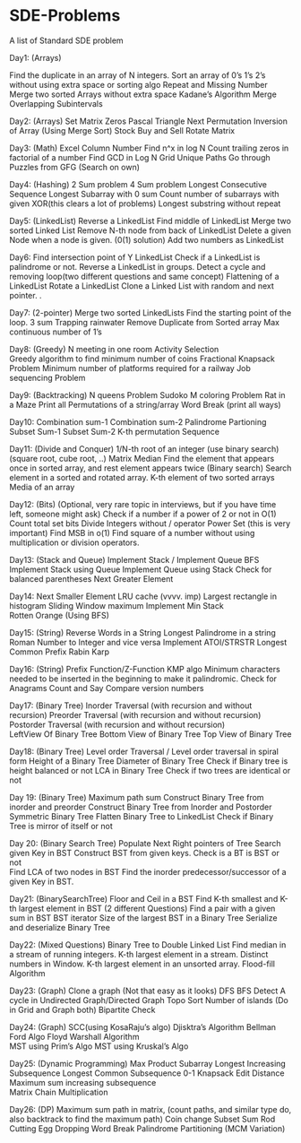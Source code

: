 # SDE-Problems
A list of Standard SDE problem



Day1: (Arrays)

Find the duplicate in an array of N integers. 
Sort an array of 0’s 1’s 2’s without using extra space or sorting algo 
Repeat and Missing Number 
Merge two sorted Arrays without extra space 
Kadane’s Algorithm 
Merge Overlapping Subintervals 

Day2: (Arrays)
Set Matrix Zeros 
Pascal Triangle 
Next Permutation 
Inversion of Array (Using Merge Sort) 
Stock Buy and Sell 
Rotate Matrix  

Day3: (Math)
Excel Column Number 
Find n^x in log N 
Count trailing zeros in factorial of a number 
Find GCD in Log N 
Grid Unique Paths 
Go through Puzzles from GFG (Search on own) 

Day4: (Hashing)
2 Sum problem 
4 Sum problem 
Longest Consecutive Sequence 
Longest Subarray with 0 sum 
Count number of subarrays with given XOR(this clears a lot of problems) 
Longest substring without repeat 

Day5: (LinkedList) 
Reverse a LinkedList 
Find middle of LinkedList 
Merge two sorted Linked List 
Remove N-th node from back of LinkedList 
Delete a given Node when a node is given. (0(1) solution) 
Add two numbers as LinkedList  

Day6: 
Find intersection point of Y LinkedList 
Check if a LinkedList is palindrome or not. 
Reverse a LinkedList in groups. 
Detect a cycle and removing loop(two different questions and same concept) 
Flattening of a LinkedList 
Rotate a LinkedList 
Clone a Linked List with random and next pointer. 
. 

Day7: (2-pointer) 
Merge two sorted LinkedLists 
Find the starting point of the loop. 
3 sum 
Trapping rainwater 
Remove Duplicate from Sorted array 
Max continuous number of 1’s  

Day8: (Greedy)
N meeting in one room 
Activity Selection  
Greedy algorithm to find minimum number of coins
Fractional Knapsack Problem 
Minimum number of platforms required for a railway 
Job sequencing Problem 

Day9: (Backtracking) 
N queens Problem 
Sudoko 
M coloring Problem 
Rat in a Maze 
Print all Permutations of a string/array 
Word Break (print all ways)  

Day10: 
Combination sum-1 
Combination sum-2 
Palindrome Partioning 
Subset Sum-1 
Subset Sum-2 
K-th permutation Sequence 

Day11: (Divide and Conquer) 
1/N-th root of an integer (use binary search) (square root, cube root, ..)
Matrix Median
Find the element that appears once in sorted array, and rest element appears twice (Binary search) 
Search element in a sorted and rotated array. 
K-th element of two sorted arrays 
Media of an array     

Day12: (Bits) (Optional, very rare topic in interviews, but if you have time left, someone might ask)
Check if a number if a power of 2 or not in O(1) 
Count total set bits 
Divide Integers without / operator 
Power Set (this is very important) 
Find MSB in o(1) 
Find square of a number without using multiplication or division operators.  


Day13: (Stack and Queue) 
Implement Stack / Implement Queue
BFS 
Implement Stack using Queue
Implement Queue using Stack 
Check for balanced parentheses 
Next Greater Element 

Day14: 
Next Smaller Element 
LRU cache (vvvv. imp) 
Largest rectangle in histogram 
Sliding Window maximum 
Implement Min Stack  
Rotten Orange (Using BFS)  

Day15: (String) 
Reverse Words in a String 
Longest Palindrome in a string 
Roman Number to Integer and vice versa
Implement ATOI/STRSTR 
Longest Common Prefix 
Rabin Karp 


Day16: (String) 
Prefix Function/Z-Function
KMP algo 
Minimum characters needed to be inserted in the beginning to make it palindromic. 
Check for Anagrams 
Count and Say 
Compare version numbers 

Day17: (Binary Tree) 
Inorder Traversal (with recursion and without recursion) 
Preorder Traversal (with recursion and without recursion) 
Postorder Traversal (with recursion and without recursion)  
LeftView Of Binary Tree
Bottom View of Binary Tree
Top View of Binary Tree 

Day18: (Binary Tree) 
Level order Traversal / Level order traversal in spiral form 
Height of a Binary Tree 
Diameter of Binary Tree 
Check if Binary tree is height balanced or not 
LCA in Binary Tree 
Check if two trees are identical or not 

Day 19: (Binary Tree) 
Maximum path sum 
Construct Binary Tree from inorder and preorder 
Construct Binary Tree from Inorder and Postorder 
Symmetric Binary Tree 
Flatten Binary Tree to LinkedList 
Check if Binary Tree is mirror of itself or not   

Day 20: (Binary Search Tree) 
Populate Next Right pointers of Tree 
Search given Key in BST 
Construct BST from given keys. 
Check is a BT is BST or not  
Find LCA of two nodes in BST 
Find the inorder predecessor/successor of a given Key in BST. 

Day21: (BinarySearchTree) 
Floor and Ceil in a BST 
Find K-th smallest and K-th largest element in BST (2 different Questions) 
Find a pair with a given sum in BST 
BST iterator 
Size of the largest BST in a Binary Tree 
Serialize and deserialize Binary Tree

Day22: (Mixed Questions) 
Binary Tree to Double Linked List 
Find median in a stream of running integers. 
K-th largest element in a stream. 
Distinct numbers in Window. 
K-th largest element in an unsorted array. 
Flood-fill Algorithm 

Day23: (Graph) 
Clone a graph (Not that easy as it looks) 
DFS
BFS
Detect A cycle in Undirected Graph/Directed Graph 
Topo Sort 
Number of islands (Do in Grid and Graph both) 
Bipartite Check 

Day24: (Graph)
SCC(using KosaRaju’s algo) 
Djisktra’s Algorithm 
Bellman Ford Algo 
Floyd Warshall Algorithm  
MST using Prim’s Algo 
MST using Kruskal’s Algo  

Day25: (Dynamic Programming) 
Max Product Subarray 
Longest Increasing Subsequence
Longest Common Subsequence 
0-1 Knapsack 
Edit Distance
Maximum sum increasing subsequence  
Matrix Chain Multiplication 

Day26: (DP) 
Maximum sum path in matrix, (count paths, and similar type do, also backtrack to find the maximum path) 
Coin change 
Subset Sum 
Rod Cutting 
Egg Dropping 
Word Break 
Palindrome Partitioning (MCM Variation) 
